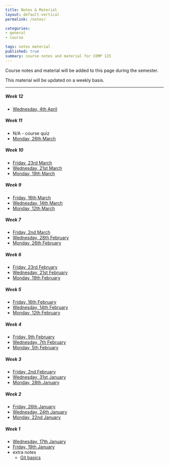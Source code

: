 ```yaml
---
title: Notes & Material
layout: default-vertical
permalink: /notes/

categories:
- general
- course

tags: notes material
published: true
summary: course notes and material for COMP 125
---
```


Course notes and material will be added to this page during the semester.

This material will be updated on a weekly basis.

***

##### Week 12

  * [Wednesday, 4th April](/assets/docs/2018/comp125-week12-wed.pdf)  

##### Week 11

  * N/A - course quiz
  * [Monday, 26th March](/assets/docs/2018/comp125-week11-mon.pdf)

##### Week 10

  * [Friday, 23rd March](/assets/docs/2018/comp125-week10-fri.pdf)
  * [Wednesday, 21st March](/assets/docs/2018/comp125-week10-wed.pdf)  
  * [Monday, 19th March](/assets/docs/2018/comp125-week10-mon.pdf)  

##### Week 9

  * [Friday, 16th March](/assets/docs/2018/comp125-week9-fri.pdf)
  * [Wednesday, 14th March](/assets/docs/2018/comp125-week9-wed.pdf)
  * [Monday, 12th March](/assets/docs/2018/comp125-week9-mon.pdf)

##### Week 7

  * [Friday, 2nd March](/assets/docs/2018/comp125-week7-fri.pdf)
  * [Wednesday, 28th February](/assets/docs/2018/comp125-week7-wed.pdf)
  * [Monday, 26th February](/assets/docs/2018/comp125-week7-mon.pdf)

##### Week 6

  * [Friday, 23rd February](/assets/docs/2018/comp125-week6-fri.pdf)
  * [Wednesday, 21st February](/assets/docs/2018/comp125-week6-wed.pdf)
  * [Monday, 19th February](/assets/docs/2018/comp125-week6-mon.pdf)

##### Week 5

  * [Friday, 16th February](/assets/docs/2018/comp125-week5-fri.pdf)
  * [Wednesday, 14th February](/assets/docs/2018/comp125-week5-wed.pdf)
  * [Monday, 12th February](/assets/docs/2018/comp125-week5-mon.pdf)

##### Week 4

  * [Friday, 9th February](/assets/docs/2018/comp125-week4-fri.pdf)
  * [Wednesday, 7th February](/assets/docs/2018/comp125-week4-wed.pdf)
  * [Monday, 5th February](/assets/docs/2018/comp125-week4-mon.pdf)

##### Week 3

  * [Friday, 2nd February](/assets/docs/2018/comp125-week3-fri.pdf)
  * [Wednesday, 31st January](/assets/docs/2018/comp125-week3-wed.pdf)
  * [Monday, 28th January](/assets/docs/2018/comp125-week3-mon.pdf)

##### Week 2

  * [Friday, 26th January](/assets/docs/2018/comp125-week2-fri.pdf)
  * [Wednesday, 24th January](/assets/docs/2018/comp125-week2-wed.pdf)
  * [Monday, 22nd January](/assets/docs/2018/comp125-week2-mon.pdf)

##### Week 1

  * [Wednesday, 17th January](/assets/docs/2018/comp125-week1-wed.pdf)
  * [Friday, 19th January](/assets/docs/2018/comp125-week1-fri.pdf)
  * extra notes
    * [Git basics](/assets/docs/extras/git-basics.pdf)
